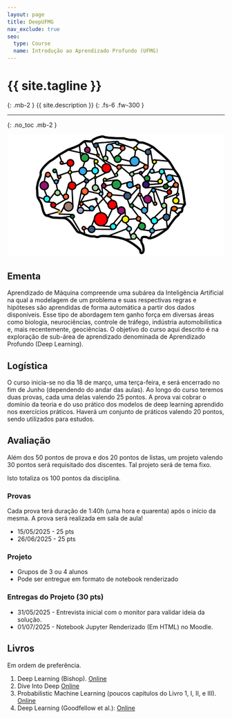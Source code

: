 ```yaml
---
layout: page
title: DeepUFMG
nav_exclude: true
seo:
  type: Course
  name: Introdução ao Aprendizado Profundo (UFMG)
---
```


# {{ site.tagline }}
{: .mb-2 }
{{ site.description }}
{: .fs-6 .fw-300 }

---

{: .no_toc .mb-2 }

![](https://raw.githubusercontent.com/deep-ufmg/deep-ufmg.github.io/refs/heads/master/logo.png)

## Ementa

Aprendizado  de  Máquina  compreende  uma  subárea  da  Inteligência  Artificial  na qual  a  modelagem  de  um  problema  e  suas  respectivas regras  e  hipóteses são aprendidas  de  forma  automática  a  partir  dos  dados  disponíveis.  Esse  tipo  de abordagem  tem  ganho  força  em  diversas  áreas  como  biologia,  neurociências, controle  de  tráfego,  indústria  automobilística  e,  mais  recentemente,  geociências. O objetivo do curso aqui descrito é na exploração de sub-área de aprendizado denominada de Aprendizado Profundo (Deep Learning).

## Logística

O curso inicia-se no dia 18 de março, uma terça-feira, e será encerrado no fim de Junho (dependendo do andar das aulas). Ao longo do curso teremos duas provas, cada uma delas valendo 25 pontos. A prova vai cobrar o domínio da teoria e do uso prático dos modelos de deep learning aprendido nos exercícios práticos. Haverá um conjunto de práticos valendo 20 pontos, sendo utilizados para estudos.

## Avaliação

Além dos 50 pontos de prova e dos 20 pontos de listas, um projeto valendo 30 pontos será requisitado dos discentes. Tal projeto será de tema fixo.

Isto totaliza os 100 pontos da disciplina.

### Provas

Cada prova terá duração de 1:40h (uma hora e quarenta) após o início da mesma. A prova será realizada em sala de aula!

- 15/05/2025 - 25 pts
- 26/06/2025 - 25 pts

### Projeto

- Grupos de 3 ou 4 alunos
- Pode ser entregue em formato de notebook renderizado

### Entregas do Projeto (30 pts)

- 31/05/2025 - Entrevista inicial com o monitor para validar ideia da solução.
- 01/07/2025 - Notebook Jupyter Renderizado (Em HTML) no Moodle.

## Livros

Em ordem de preferência.

1. Deep Learning (Bishop). [Online](https://www.bishopbook.com/)
1. Dive Into Deep [Online](https://d2l.ai)
1. Probabilistic Machine Learning (poucos capítulos do Livro 1, I, II, e III). [Online](probml.github.io)
1. Deep Learning (Goodfellow et al.): [Online](https://www.deeplearningbook.org/)

[Logística]: #logistica
[Avaliação]: #avaliacao
[Livros]: #livros

